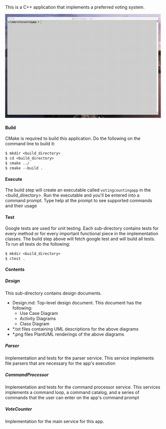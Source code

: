 This is a C++ application that implements a preferred voting system. 

![Supported Use Cases](https://github.com/mdh81/votecountingapp/blob/master/votecountingapp_usage.gif)


#### Build

CMake is required to build this application. Do the following on the command line to build it:

    $ mkdir <build_directory>
    $ cd <build_directory>
    $ cmake ../
    $ cmake --build .

#### Execute

The build step will create an executable called `votingcountingapp` in the <build_directory>. Run the executable and you'll
be entered into a command prompt. Type help at the prompt to see supported commands and their usage

#### Test

Google tests are used for unit testing. Each sub-directory contains tests for every method or for every important functional piece in the implementation classes. The build step above will fetch google test and will build all tests. To run all tests do the following:

    $ mkdir <build_directory>
    $ ctest .


#### Contents

##### Design
This sub-directory contains design documents. 

* Design.md: Top-level design document. This document has the following:
  * Use Case Diagram
  * Activity Diagrams 
  * Class Diagram
* \*.txt files containing UML descriptions for the above diagrams
* \*.png files PlantUML renderings of the above diagrams

##### Parser
Implementation and tests for the parser service. This service implements file parsers that are necessary for the app's execution

##### CommandProcessor
Implementation and tests for the command processor service. This services implements a command loop, a command catalog, and a series of commands that the user can enter on the app's command prompt

##### VoteCounter
Implementation for the main service for this app.

